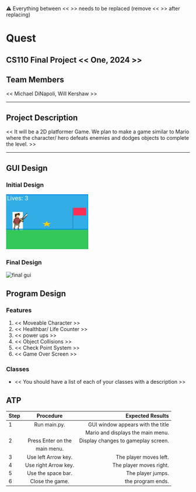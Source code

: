 
:warning: Everything between << >> needs to be replaced (remove << >> after replacing)

# Quest 
## CS110 Final Project  << One, 2024 >>

## Team Members

<< Michael DiNapoli, Will Kershaw  >>

***

## Project Description

<< It will be a 2D platformer Game. We plan to make a game similar to Mario where the character/ hero defeats enemies and dodges objects to complete the level. >>
***    

## GUI Design

### Initial Design

![initial gui](assets/gui.jpg)

### Final Design

![final gui](assets/finalgui.jpg)

## Program Design

### Features

1. << Moveable Character >>
2. << Healthbar/ Life Counter >>
3. << power ups >>
4. << Object Collisions >>
5. << Check Point System >>
6. << Game Over Screen >>

### Classes

- << You should have a list of each of your classes with a description >>

## ATP

| Step                 |Procedure             |Expected Results                   |
|----------------------|:--------------------:|----------------------------------:|
|  1                   | Run main.py.         | GUI window appears with the title |
|                      |                      |Mario and displays the main menu.  |
|  2                   | Press Enter on the   |Display changes to gameplay screen.|
|                      | main menu.           |                                   |
|  3                   | Use left Arrow key.  | The player moves left.            |
|  4                   | Use right Arrow key. | The player moves right.           |
|  5                   | Use the space bar.   | The player jumps.                 |
|  6                   | Close the game.      | the program ends.                 |

